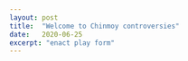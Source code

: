 ```yaml
---
layout: post
title:  "Welcome to Chinmoy controversies"
date:   2020-06-25
excerpt: "enact play form"
---
```

